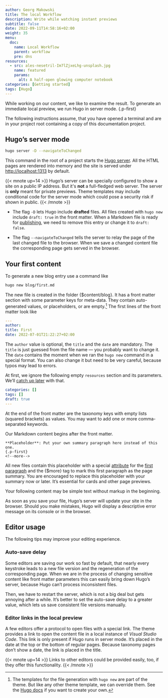 ```yaml
---
author: Georg Makowski
title: The local Workflow
description: Write while watching instant previews 
subtitle: false
date: 2022-09-11T14:58:16+02:00
weight: 35
menu:
  doc:
    name: Local Workflow
    parent: workflow
    pre: dns
resources:
  - src: ales-nesetril-Im7lZjxeLhg-unsplash.jpg
    name: featured
    params:
      alt: A half-open glowing computer notebook
categories: [Getting started]
tags: [Hugo]
---
```


While working on our content, we like to examine the result. To generate an immediate local preview, we run Hugo in server mode.
{.p-first} <!--more-->

The following instructions assume, that you have opened a terminal and are in your project root containing a copy of this documentation project.

## Hugo’s server mode

```sh {.left}
hugo server -D --navigateToChanged
```

This command in the root of a project starts the [Hugo server][server]. All the HTML pages are rendered into memory and the site is served under <http://localhost:1313> by default.

{{< mnote up=14 >}}
Hugo’s server can be specially configured to show a site on a public IP address. But it's **not** a full-fledged web server. The server is **only** meant for private previews. Theme templates may include conditional code for the server mode which could pose a security risk if shown in public.
{{< /mnote >}}

- The flag `-D` lets Hugo include **drafted** files. All files created with `hugo new` include `draft: true` in the front matter. When a Markdown file is ready for [publishing](/doc/intro/workflow/publish), we need to remove this entry or change it to `draft: false`.

- The flag `--navigateToChanged` tells the server to relay the page of the last changed file to the browser. When we save a changed content file the corresponding page gets served in the browser.

## Your first content

To generate a new blog entry use a command like

```sh {.left}
hugo new blog/first.md
```

The new file is created in the folder {$content/blog}. It has a front matter section with some parameter keys for meta-data. They contain auto-generated values, or placeholders, or are empty.[^1] The first lines of the front matter look like

```yaml {class="left" linenos=true }
---
author: 
title: First
date: 2022-07-01T21:22:27+02:00
```

The `author` value is optional, the `title` and the `date` are mandatory. The `title` is just guessed from the file name — you probably want to change it. The `date` contains the moment when we ran the `hugo new` command in a special format. You can also change it but need to be very careful, because typos may lead to errors.

At first, we ignore the following empty `resources` section and its parameters. We’ll [catch up later](/doc/intro/workflow/resources) with that.

```yaml {.left linenos=true linenostart=10}
categories: []
tags: []
draft: true
---
```

At the end of the front matter are the taxonomy keys with empty lists (squared brackets) as values. You may want to add one or more comma-separated keywords.

Our Markdown content begins after the front matter.

```text
**Placeholder**: Put your own summary paragraph here instead of this one.
{.p-first}
<!--more-->
```

All new files contain this placeholder with a special [attribute](/doc/attribute/howto) for the [first paragraph](/doc/page/standfirst) and the {$more} tag to mark this first paragraph as the page summary. You are encouraged to replace this placeholder with your summary now or later. It’s essential for cards and other page previews.

Your following content may be simple text without markup in the beginning.

As soon as you save your file, Hugo’s server will update your site in the browser. Should you make mistakes, Hugo will display a descriptive error message on its console or in the browser.

[^1]: The templates for the file generation with `hugo new` are part of the theme. But like any other theme template, we can override them. See the [Hugo docs](https://gohugo.io/content-management/archetypes/) if you want to create your own.

[server]: https://gohugo.io/commands/hugo_server

## Editor usage

The following tips may improve your editing experience.

### Auto-save delay
Some editors are saving our work so fast by default, that nearly every keystroke leads to a new file version and the regeneration of the corresponding page. When we are in the process of changing sensitive content like front matter parameters this can easily bring down Hugo’s server, because Hugo can’t process inconsistent files. 

Then, we have to restart the server, which is not a big deal but gets annoying after a while. It’s better to set the auto-save delay to a greater value, which lets us save consistent file versions manually.

### Editor links in the local preview

A few editors offer a protocol to open files with a special link. The theme provides a link to open the content file in a local instance of _Visual Studio Code_. This link is only present if Hugo runs in server mode. It’s placed in the date at the top or the bottom of regular pages. Because taxonomy pages don’t show a date, the link is placed in the title.

{{< mnote up=14 >}}
Links to other editors could be provided easily, too, if they offer this functionality.
{{< /mnote >}}

